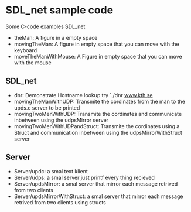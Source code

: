 # SDL_net sample code 
Some C-code examples  SDL_net 

- theMan: A figure in a empty space
- movingTheMan: A figure in empty space that you can move with the keyboard
- moveTheManWithMouse: A Figure in empty space that you can move with the mouse

## SDL_net 
- dnr: Demonstrate Hostname lookup try `./dnr www.kth.se
- movingTheManWithUDP: Transmite the cordinates from the man to the upds.c server to be printed
- movingTwoMenWithUDP: Transmite the cordinates and communicate inbetween using the udpsMirror server
- movingTwoMenWithUDPandStruct: Transmite the cordinates using a Struct and communication inbetween using the udpsMirrorWithStruct server

## Server
- Server/updc: a smal text klient
- Server/udps: a smal server just printf every thing recieved
- Server/updsMirror: a smal server that mirror each message retrived from two clients
- Server/updsMirrorWithStruct: a smal server that mirror each message retrived from two clients using structs


